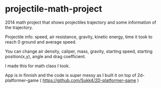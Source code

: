 # projectile-math-project
2014 math project that shows projectiles trajectory and some information of the trajectory. 

Projectile info: speed, air resistance, gravity, kinetic energy, time it took to reach 0 ground and average speed. 

You can change air density, caliper, mass, gravity, starting speed, starting position(x,y), angle and drag coefficient.

I made this for math class I took.

App is in finnish and the code is super messy as I built it on top of 2d-platformer-game ( https://github.com/Sukk4/2D-platformer-game )
